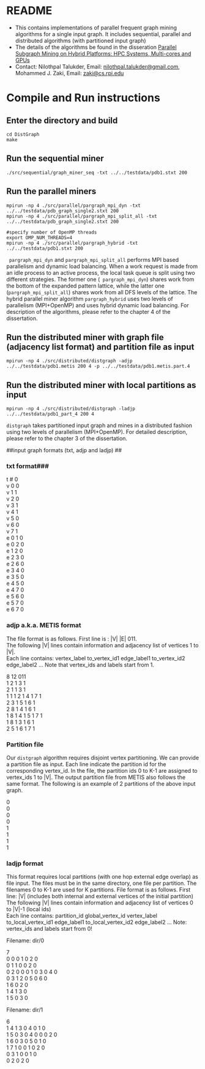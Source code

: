 # README #

* This contains implementations of parallel frequent graph mining algorithms for a single input graph. It includes sequential, parallel and distributed algorithms (with partitioned input graph) 
* The details of the algorithms be found in the disseration [Parallel Subgraph Mining on Hybrid Platforms: HPC Systems, Multi-cores and GPUs](http://www.cs.rpi.edu/~zaki/PaperDir/PhdTheses/talukder-thesis.pdf)
* Contact: Nilothpal Talukder, Email: <nilothpal.talukder@gmail.com>, Mohammed J. Zaki, Email: <zaki@cs.rpi.edu>

# Compile and Run instructions #

## Enter the directory and build ##

    cd DistGraph
    make

## Run the sequential miner ##

    ./src/sequential/graph_miner_seq -txt ../../testdata/pdb1.stxt 200

## Run the parallel miners ##

    mpirun -np 4 ./src/parallel/pargraph_mpi_dyn -txt ../../testdata/pdb_graph_single2.stxt 200
    mpirun -np 4 ./src/parallel/pargraph_mpi_split_all -txt ../../testdata/pdb_graph_single2.stxt 200
   
    #specify number of OpenMP threads
    export OMP_NUM_THREADS=4
    mpirun -np 4 ./src/parallel/pargraph_hybrid -txt ../../testdata/pdb1.stxt 200    

<code> pargraph_mpi_dyn</code> and <code>pargraph_mpi_split_all</code> performs MPI based parallelism and dynamic load balancing. When a work request is made from an idle process to an active process, the local task queue is split using two different strategies. The former one (<code> pargraph_mpi_dyn</code>) shares work from the bottom of the expanded pattern lattice, while the latter one (<code>pargraph_mpi_split_all</code>) shares work from all DFS levels of the lattice.
The hybrid parallel miner algorithm <code>pargraph_hybrid</code> uses two levels of parallelism (MPI+OpenMP) and uses hybrid dynamic load balancing. 
For description of the algorithms, please refer to the chapter 4 of the dissertation. 

## Run the distributed miner with graph file (adjacency list format) and partition file as input ##

    mpirun -np 4 ./src/distributed/distgraph -adjp ../../testdata/pdb1.metis 200 4 -p ../../testdata/pdb1.metis.part.4

## Run the distributed miner with local partitions as input ##

    mpirun -np 4 ./src/distributed/distgraph -ladjp ../../testdata/pdb1_part_4 200 4

<code>distgraph</code> takes partitioned input graph and mines in a distributed fashion using two levels of parallelism (MPI+OpenMP).
For detailed description, please refer to the chapter 3 of the dissertation. 

##input graph formats (txt, adjp and ladjp) ##
### txt format###
t # 0   
v 0 0   
v 1 1    
v 2 0    
v 3 1    
v 4 1    
v 5 0    
v 6 0    
v 7 1    
e 0 1 0    
e 0 2 0    
e 1 2 0    
e 2 3 0    
e 2 6 0    
e 3 4 0    
e 3 5 0    
e 4 5 0    
e 4 7 0    
e 5 6 0    
e 5 7 0    
e 6 7 0    

### adjp a.k.a. METIS format ###
The file format is as follows.
First line is : |V| |E| 011.   
The following |V| lines contain information and adjacency list of vertices 1 to |V|.   
Each line contains: vertex_label to_vertex_id1 edge_label1 to_vertex_id2 edge_label2 ... 
Note that vertex_ids and labels start from 1.

8 12 011   
1 2 1 3 1   
2 1 1 3 1   
1 1 1 2 1 4 1 7 1   
2 3 1 5 1 6 1   
2 8 1 4 1 6 1   
1 8 1 4 1 5 1 7 1   
1 8 1 3 1 6 1   
2 5 1 6 1 7 1   

### Partition file ### 
Our <code>distgraph</code> algorithm requires disjoint vertex partitioning. We can provide a partition file as input.
Each line indicate the partition id for the corresponding vertex_id.
In the file, the partition ids 0 to K-1 are assigned to vertex_ids 1 to |V|.
The output partition file from METIS also follows the same format.
The following is an example of 2 partitions of the above input graph.

0   
0   
0   
0   
1   
1   
1   
1   

### ladjp format ###
This format requires local partitions (with one hop external edge overlap) as file input. 
The files must be in the same directory, one file per partition. The filenames 0 to K-1 are used for K partitions. File format is as follows.
First line: |V|  (includes both internal and external vertices of the initial partition)
The following |V| lines contain information and adjacency list of vertices 0 to |V|-1 (local ids)   
Each line contains: partition_id global_vertex_id vertex_label to_local_vertex_id1 edge_label1 to_local_vertex_id2 edge_label2 ... 
Note: vertex_ids and labels start from 0!

Filename: dir/0  

7    
0 0 0 1 0 2 0    
0 1 1 0 0 2 0    
0 2 0 0 0 1 0 3 0 4 0    
0 3 1 2 0 5 0 6 0    
1 6 0 2 0    
1 4 1 3 0    
1 5 0 3 0    

Filename: dir/1

6    
1 4 1 3 0 4 0 1 0    
1 5 0 3 0 4 0 0 0 2 0   
1 6 0 3 0 5 0 1 0   
1 7 1 0 0 1 0 2 0   
0 3 1 0 0 1 0   
0 2 0 2 0   
